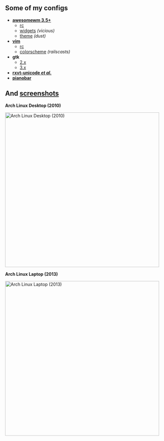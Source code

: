 Some of my configs
------------

* [**awesomewm 3.5+**](.config/awesome)
    * [rc](.config/awesome/rc.lua)
    * [widgets](.config/awesome/wi.lua) _(vicious)_
    * [theme](.config/awesome/themes/dust/theme.lua) _(dust)_
* [**vim**](.vim)
    * [rc](.vim/vimrc)
    * [colorscheme](.vim/colors/railscasts.vim) _(railscasts)_
* **gtk**
    * [2.x](.gtkrc.mine)
    * [3.x](.config/gtk-3.0/settings.ini)
* [**rxvt-unicode _et al._**](.Xdefaults)
* [**pianobar**](.config/pianobar)

And [screenshots](screenshots)
------------

**Arch Linux Desktop (2010)**

<a href="https://github.com/tdy/dots/raw/master/screenshots/awesome_20100113_1680x1050.png"><img src="screenshots/awesome_20100113_1680x1050.png" width="500" alt="Arch Linux Desktop (2010)" /></a>

**Arch Linux Laptop (2013)**

<a href="https://github.com/tdy/dots/raw/master/screenshots/awesome_20130301_2880x1800.png"><img src="screenshots/awesome_20130301_2880x1800.png" width="500" alt="Arch Linux Laptop (2013)" /></a>
